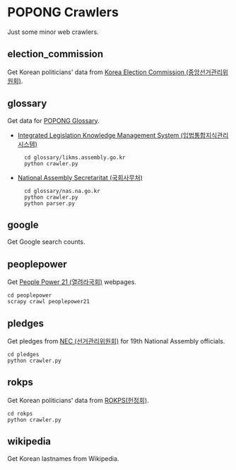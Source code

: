 # POPONG Crawlers

Just some minor web crawlers.

## election_commission
Get Korean politicians' data from [Korea Election Commission (중앙선거관리위원회)](http://www.nec.go.kr/).

## glossary
Get data for [POPONG Glossary](http://popong.com/glossary).

- [Integrated Legislation Knowledge Management System (입법통합지식관리시스템)](http://likms.assembly.go.kr/) 

        cd glossary/likms.assembly.go.kr
        python crawler.py

- [National Assembly Secretaritat (국회사무처)](http://http://nas.na.go.kr/)

        cd glossary/nas.na.go.kr
        python crawler.py
        python parser.py

## google
Get Google search counts.

## peoplepower 
Get [People Power 21 (열려라국회)](http://www.nec.go.kr/) webpages.

    cd peoplepower
    scrapy crawl peoplepower21

## pledges
Get pledges from [NEC (선거관리위원회)](http://info.nec.go.kr/electioninfo/electionInfo_report.xhtml?electionId=0020120411&requestURI=%2Felectioninfo%2F0020120411%2Fep%2Fepei01.jsp&topMenuId=EP&secondMenuId=EPEI01&menuId=&statementId=EPEI01_%232&electionCode=2&cityCode=0&proportionalRepresentationCode=0&x=17&y=11) for 19th National Assembly officials.

    cd pledges
    python crawler.py

## rokps
Get Korean politicians' data from [ROKPS(헌정회)](http://www.rokps.or.kr).

    cd rokps
    python crawler.py

## wikipedia
Get Korean lastnames from Wikipedia.
